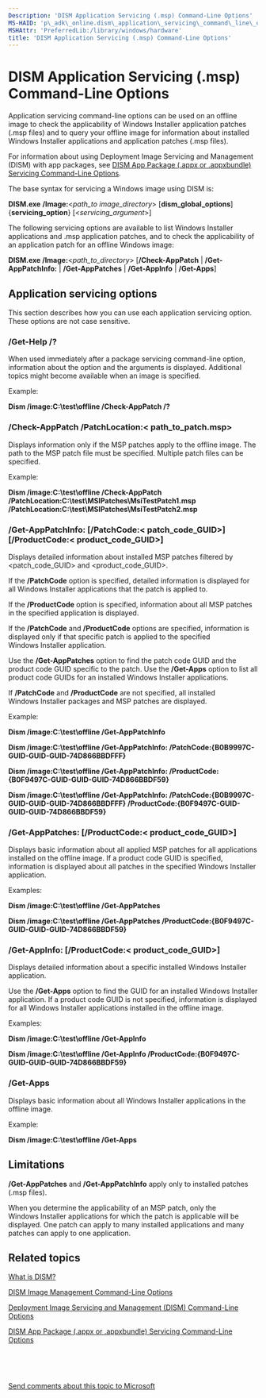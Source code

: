 ```yaml
---
Description: 'DISM Application Servicing (.msp) Command-Line Options'
MS-HAID: 'p\_adk\_online.dism\_application\_servicing\_command\_line\_options'
MSHAttr: 'PreferredLib:/library/windows/hardware'
title: 'DISM Application Servicing (.msp) Command-Line Options'
---
```


# DISM Application Servicing (.msp) Command-Line Options


Application servicing command-line options can be used on an offline image to check the applicability of Windows Installer application patches (.msp files) and to query your offline image for information about installed Windows Installer applications and application patches (.msp files).

For information about using Deployment Image Servicing and Management (DISM) with app packages, see [DISM App Package (.appx or .appxbundle) Servicing Command-Line Options](dism-app-package--appx-or-appxbundle--servicing-command-line-options.md).

The base syntax for servicing a Windows image using DISM is:

**DISM.exe** **/Image:**&lt;*path\_to image\_directory*&gt; \[**dism\_global\_options**\] {**servicing\_option**} \[&lt;*servicing\_argument*&gt;\]

The following servicing options are available to list Windows Installer applications and .msp application patches, and to check the applicability of an application patch for an offline Windows image:

**DISM.exe /Image:**&lt;*path\_to\_directory*&gt; \[**/Check-AppPatch** | **/Get-AppPatchInfo:** | **/Get-AppPatches** | **/Get-AppInfo** | **/Get-Apps**\]

## <span id="Application_servicing_options"></span><span id="application_servicing_options"></span><span id="APPLICATION_SERVICING_OPTIONS"></span>Application servicing options


This section describes how you can use each application servicing option. These options are not case sensitive.

### <span id="_Get-Help___"></span><span id="_get-help___"></span><span id="_GET-HELP___"></span>/Get-Help /?

When used immediately after a package servicing command-line option, information about the option and the arguments is displayed. Additional topics might become available when an image is specified.

Example:

**Dism /image:C:\\test\\offline /Check-AppPatch /?**

### <span id="_Check-AppPatch__PatchLocation___path_to_patch.msp__"></span><span id="_check-apppatch__patchlocation___path_to_patch.msp__"></span><span id="_CHECK-APPPATCH__PATCHLOCATION___PATH_TO_PATCH.MSP__"></span>/Check-AppPatch /PatchLocation:&lt; path\_to\_patch.msp&gt;

Displays information only if the MSP patches apply to the offline image. The path to the MSP patch file must be specified. Multiple patch files can be specified.

Example:

**Dism /image:C:\\test\\offline /Check-AppPatch /PatchLocation:C:\\test\\MSIPatches\\MsiTestPatch1.msp /PatchLocation:C:\\test\\MSIPatches\\MsiTestPatch2.msp**

### <span id="_Get-AppPatchInfo____PatchCode___patch_code_GUID_____ProductCode___product_code_GUID___"></span><span id="_get-apppatchinfo____patchcode___patch_code_guid_____productcode___product_code_guid___"></span><span id="_GET-APPPATCHINFO____PATCHCODE___PATCH_CODE_GUID_____PRODUCTCODE___PRODUCT_CODE_GUID___"></span>/Get-AppPatchInfo: \[/PatchCode:&lt; patch\_code\_GUID&gt;\] \[/ProductCode:&lt; product\_code\_GUID&gt;\]

Displays detailed information about installed MSP patches filtered by &lt;patch\_code\_GUID&gt; and &lt;product\_code\_GUID&gt;.

If the **/PatchCode** option is specified, detailed information is displayed for all Windows Installer applications that the patch is applied to.

If the **/ProductCode** option is specified, information about all MSP patches in the specified application is displayed.

If the **/PatchCode** and **/ProductCode** options are specified, information is displayed only if that specific patch is applied to the specified Windows Installer application.

Use the **/Get-AppPatches** option to find the patch code GUID and the product code GUID specific to the patch. Use the **/Get-Apps** option to list all product code GUIDs for an installed Windows Installer applications.

If **/PatchCode** and **/ProductCode** are not specified, all installed Windows Installer packages and MSP patches are displayed.

Example:

**Dism /image:C:\\test\\offline /Get-AppPatchInfo**

**Dism /image:C:\\test\\offline /Get-AppPatchInfo: /PatchCode:{B0B9997C-GUID-GUID-GUID-74D866BBDFFF}**

**Dism /image:C:\\test\\offline /Get-AppPatchInfo: /ProductCode:{B0F9497C-GUID-GUID-GUID-74D866BBDF59}**

**Dism /image:C:\\test\\offline /Get-AppPatchInfo: /PatchCode:{B0B9997C-GUID-GUID-GUID-74D866BBDFFF} /ProductCode:{B0F9497C-GUID-GUID-GUID-74D866BBDF59}**

### <span id="_Get-AppPatches____ProductCode___product_code_GUID___"></span><span id="_get-apppatches____productcode___product_code_guid___"></span><span id="_GET-APPPATCHES____PRODUCTCODE___PRODUCT_CODE_GUID___"></span>/Get-AppPatches: \[/ProductCode:&lt; product\_code\_GUID&gt;\]

Displays basic information about all applied MSP patches for all applications installed on the offline image. If a product code GUID is specified, information is displayed about all patches in the specified Windows Installer application.

Examples:

**Dism /image:C:\\test\\offline /Get-AppPatches**

**Dism /image:C:\\test\\offline /Get-AppPatches /ProductCode:{B0F9497C-GUID-GUID-GUID-74D866BBDF59}**

### <span id="_Get-AppInfo____ProductCode___product_code_GUID___"></span><span id="_get-appinfo____productcode___product_code_guid___"></span><span id="_GET-APPINFO____PRODUCTCODE___PRODUCT_CODE_GUID___"></span>/Get-AppInfo: \[/ProductCode:&lt; product\_code\_GUID&gt;\]

Displays detailed information about a specific installed Windows Installer application.

Use the **/Get-Apps** option to find the GUID for an installed Windows Installer application. If a product code GUID is not specified, information is displayed for all Windows Installer applications installed in the offline image.

Examples:

**Dism /image:C:\\test\\offline /Get-AppInfo**

**Dism /image:C:\\test\\offline /Get-AppInfo /ProductCode:{B0F9497C-GUID-GUID-GUID-74D866BBDF59}**

### <span id="_Get-Apps_"></span><span id="_get-apps_"></span><span id="_GET-APPS_"></span>/Get-Apps

Displays basic information about all Windows Installer applications in the offline image.

Example:

**Dism /image:C:\\test\\offline /Get-Apps**

## <span id="Limitations"></span><span id="limitations"></span><span id="LIMITATIONS"></span>Limitations


**/Get-AppPatches** and **/Get-AppPatchInfo** apply only to installed patches (.msp files).

When you determine the applicability of an MSP patch, only the Windows Installer applications for which the patch is applicable will be displayed. One patch can apply to many installed applications and many patches can apply to one application.

## <span id="related_topics"></span>Related topics


[What is DISM?](what-is-dism.md)

[DISM Image Management Command-Line Options](dism-image-management-command-line-options-s14.md)

[Deployment Image Servicing and Management (DISM) Command-Line Options](deployment-image-servicing-and-management--dism--command-line-options.md)

[DISM App Package (.appx or .appxbundle) Servicing Command-Line Options](dism-app-package--appx-or-appxbundle--servicing-command-line-options.md)

 

 

[Send comments about this topic to Microsoft](mailto:wsddocfb@microsoft.com?subject=Documentation%20feedback%20%5Bp_adk_online\p_adk_online%5D:%20DISM%20Application%20Servicing%20%28.msp%29%20Command-Line%20Options%20%20RELEASE:%20%284/11/2016%29&body=%0A%0APRIVACY%20STATEMENT%0A%0AWe%20use%20your%20feedback%20to%20improve%20the%20documentation.%20We%20don't%20use%20your%20email%20address%20for%20any%20other%20purpose,%20and%20we'll%20remove%20your%20email%20address%20from%20our%20system%20after%20the%20issue%20that%20you're%20reporting%20is%20fixed.%20While%20we're%20working%20to%20fix%20this%20issue,%20we%20might%20send%20you%20an%20email%20message%20to%20ask%20for%20more%20info.%20Later,%20we%20might%20also%20send%20you%20an%20email%20message%20to%20let%20you%20know%20that%20we've%20addressed%20your%20feedback.%0A%0AFor%20more%20info%20about%20Microsoft's%20privacy%20policy,%20see%20http://privacy.microsoft.com/default.aspx. "Send comments about this topic to Microsoft")




